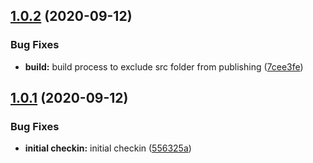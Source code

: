 ## [1.0.2](https://github.com/schreckworks/schreck.works.ddd.core/compare/1.0.1...1.0.2) (2020-09-12)


### Bug Fixes

* **build:** build process to exclude src folder from publishing ([7cee3fe](https://github.com/schreckworks/schreck.works.ddd.core/commit/7cee3fee6ef879cefb0a46572ca1cee9f84f480c))



## [1.0.1](https://github.com/schreckworks/schreck.works.ddd.core/compare/556325a058ed8de4d995f097c67555b1eee16a7d...1.0.1) (2020-09-12)


### Bug Fixes

* **initial checkin:** initial checkin ([556325a](https://github.com/schreckworks/schreck.works.ddd.core/commit/556325a058ed8de4d995f097c67555b1eee16a7d))



